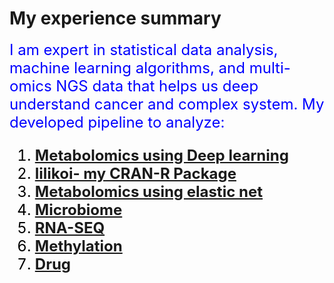 # My experience summary
<font color='blue' size='5'>I am expert in statistical data analysis, machine learning algorithms, 
and multi-omics NGS data that helps us deep understand cancer and complex system.
<font color='blue' size='5'>
My developed pipeline to analyze:
<font color='black' size='5'>
1. __[Metabolomics using Deep learning](https://github.com/FADHLyemen/deep_learning_metabolomics)__
2. __[lilikoi- my CRAN-R Package](https://github.com/FADHLyemen/lilikoi_summary/tree/master)__
3. __[Metabolomics using elastic net](https://github.com/FADHLyemen/metabolomics_glmnet)__
4. __[Microbiome](https://github.com/FADHLyemen/MICREIOBIOME)__
5. __[RNA-SEQ](https://github.com/FADHLyemen/rnaseq)__
6. __[Methylation](https://github.com/FADHLyemen/methylation_pipeline/blob/master/Methylation_Pipeline_GarmireLab.ipynb)__
7. __[Drug](https://pubs.acs.org/doi/full/10.1021/acs.jproteome.7b00595)__

